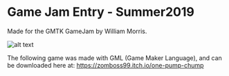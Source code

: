 # Game Jam Entry - Summer2019
Made for the GMTK GameJam by William Morris.

![alt text](https://img.itch.zone/aW1nLzIzNTA5NjYucG5n/original/3Sc6hz.png)

The following game was made with GML (Game Maker Language), and can be downloaded here at: 
<a href="https://zomboss99.itch.io/one-pump-chump">https://zomboss99.itch.io/one-pump-chump</a>
